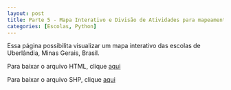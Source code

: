 ```yaml
---
layout: post
title: Parte 5 - Mapa Interativo e Divisão de Atividades para mapeamento
categories: [Escolas, Python]
---
```


Essa página possibilita visualizar um mapa interativo das escolas de Uberlândia, Minas Gerais, Brasil. 

Para baixar o arquivo HTML, clique [aqui]()

Para baixar o arquivo SHP, clique [aqui]()

<i frame src="https://github.com/rodrigoafreire/UFU_MAPPERS/blob/gh-pages-test/Arquivos_de_Suporte/HTML/Escolas_Publicas_UDI.html" width="600" height="400"></iframe>
